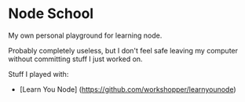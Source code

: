 # Node School
My own personal playground for learning node.

Probably completely useless, but I don't feel safe leaving my computer without committing stuff I just worked on.

Stuff I played with:
- [Learn You Node] (https://github.com/workshopper/learnyounode)
